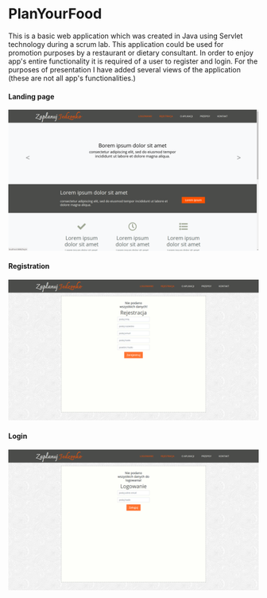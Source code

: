 # PlanYourFood

This is a basic web application which was created in Java using Servlet technology during a scrum lab.
This application could be used for promotion purposes by a restaurant or dietary consultant.
In order to enjoy app's entire functionality it is required of a user to register and login.
For the purposes of presentation I have added several views of the application (these are not all app's functionalities.)

#### Landing page

<img src="images/start.png">

#### Registration
<img src="images/register.png">

#### Login
<img src="images/login.png">

